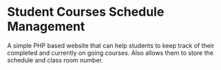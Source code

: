 Student Courses Schedule Management
===================================
A simple PHP based website that can help students to keep track of their completed and currently on going courses.
Also allows them to store the schedule and class room number.